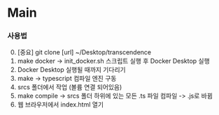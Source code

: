 # Main

### 사용법
0. [중요] git clone [url] ~/Desktop/transcendence
1. make docker -> init_docker.sh 스크립트 실행 후 Docker Desktop 실행
2. Docker Desktop 실행될 때까지 기다리기
2. make -> typescript 컴파일 엔진 구동
3. srcs 폴더에서 작업 (볼륨 연결 되어있음)
4. make compile -> srcs 폴더 하위에 있는 모든 .ts 파일 컴파일 -> .js로 바뀜
5. 웹 브라우저에서 index.html 열기
